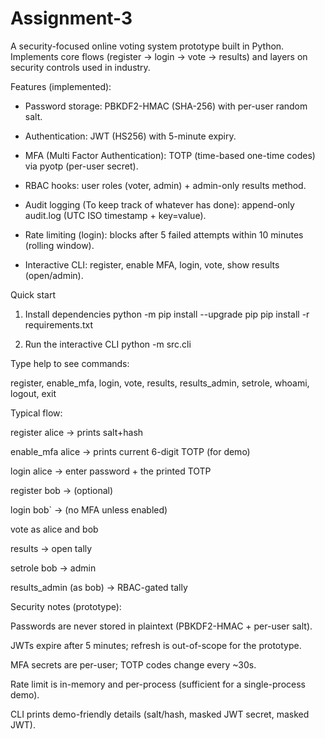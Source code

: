 # Assignment-3
A security-focused online voting system prototype built in Python.
Implements core flows (register → login → vote → results) and layers on security controls used in industry.

Features (implemented):

- Password storage: PBKDF2-HMAC (SHA-256) with per-user random salt.

- Authentication: JWT (HS256) with 5-minute expiry.

- MFA (Multi Factor Authentication): TOTP (time-based one-time codes) via pyotp (per-user secret).

- RBAC hooks: user roles (voter, admin) + admin-only results method.

- Audit logging (To keep track of whatever has done): append-only audit.log (UTC ISO timestamp + key=value).

- Rate limiting (login): blocks after 5 failed attempts within 10 minutes (rolling window).

- Interactive CLI: register, enable MFA, login, vote, show results (open/admin).

Quick start
1) Install dependencies
python -m pip install --upgrade pip
pip install -r requirements.txt

2) Run the interactive CLI
python -m src.cli

Type help to see commands:

register, enable_mfa, login, vote, results, results_admin, setrole, whoami, logout, exit

Typical flow:

register alice → prints salt+hash

enable_mfa alice → prints current 6-digit TOTP (for demo)

login alice → enter password + the printed TOTP

register bob → (optional)

login bob` → (no MFA unless enabled)

vote as alice and bob

results → open tally

setrole bob → admin

results_admin (as bob) → RBAC-gated tally


Security notes (prototype):

Passwords are never stored in plaintext (PBKDF2-HMAC + per-user salt).

JWTs expire after 5 minutes; refresh is out-of-scope for the prototype.

MFA secrets are per-user; TOTP codes change every ~30s.

Rate limit is in-memory and per-process (sufficient for a single-process demo).

CLI prints demo-friendly details (salt/hash, masked JWT secret, masked JWT).

